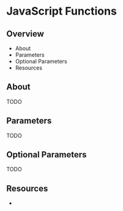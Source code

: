 # JavaScript Functions

## Overview

* About
* Parameters
* Optional Parameters
* Resources

## About

TODO

## Parameters

TODO

## Optional Parameters

TODO

## Resources

* []()
